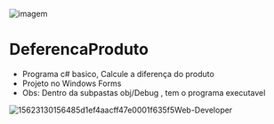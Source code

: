 ![imagem](https://user-images.githubusercontent.com/25933386/116760987-d6706c00-a9ec-11eb-9e2e-7dd29296c4c3.jpg)
# DeferencaProduto
- Programa c# basico, Calcule a diferença do produto
- Projeto no  Windows Forms
- Obs: Dentro da subpastas obj/Debug , tem o programa executavel

![15623130156485d1ef4aacff47e0001f635f5Web-Developer](https://user-images.githubusercontent.com/25933386/116765412-53a2dd80-a9fb-11eb-995f-463a75d0e586.jpg)
